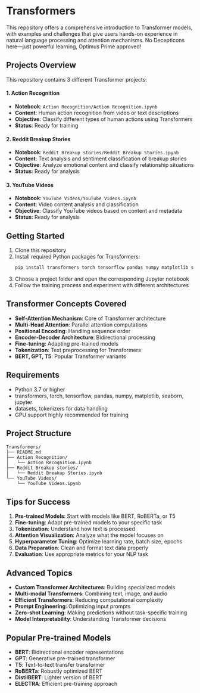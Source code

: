 # Transformers

This repository offers a comprehensive introduction to Transformer models, with examples and challenges that give users hands-on experience in natural language processing and attention mechanisms. No Decepticons here—just powerful learning, Optimus Prime approved!

## Projects Overview

This repository contains 3 different Transformer projects:

#### 1. Action Recognition
- **Notebook**: `Action Recognition/Action Recognition.ipynb`
- **Content**: Human action recognition from video or text descriptions
- **Objective**: Classify different types of human actions using Transformers
- **Status**: Ready for training

#### 2. Reddit Breakup Stories
- **Notebook**: `Reddit Breakup stories/Reddit Breakup Stories.ipynb`
- **Content**: Text analysis and sentiment classification of breakup stories
- **Objective**: Analyze emotional content and classify relationship situations
- **Status**: Ready for analysis

#### 3. YouTube Videos
- **Notebook**: `YouTube Videos/YouTube Videos.ipynb`
- **Content**: Video content analysis and classification
- **Objective**: Classify YouTube videos based on content and metadata
- **Status**: Ready for analysis

## Getting Started

1. Clone this repository
2. Install required Python packages for Transformers:
   ```bash
   pip install transformers torch tensorflow pandas numpy matplotlib seaborn jupyter datasets tokenizers
   ```
3. Choose a project folder and open the corresponding Jupyter notebook
4. Follow the training process and experiment with different architectures

## Transformer Concepts Covered

- **Self-Attention Mechanism**: Core of Transformer architecture
- **Multi-Head Attention**: Parallel attention computations
- **Positional Encoding**: Handling sequence order
- **Encoder-Decoder Architecture**: Bidirectional processing
- **Fine-tuning**: Adapting pre-trained models
- **Tokenization**: Text preprocessing for Transformers
- **BERT, GPT, T5**: Popular Transformer variants

## Requirements

- Python 3.7 or higher
- transformers, torch, tensorflow, pandas, numpy, matplotlib, seaborn, jupyter
- datasets, tokenizers for data handling
- GPU support highly recommended for training

## Project Structure

```
Transformers/
├── README.md
├── Action Recognition/
│   └── Action Recognition.ipynb
├── Reddit Breakup stories/
│   └── Reddit Breakup Stories.ipynb
└── YouTube Videos/
    └── YouTube Videos.ipynb
```

## Tips for Success

1. **Pre-trained Models**: Start with models like BERT, RoBERTa, or T5
2. **Fine-tuning**: Adapt pre-trained models to your specific task
3. **Tokenization**: Understand how text is processed
4. **Attention Visualization**: Analyze what the model focuses on
5. **Hyperparameter Tuning**: Optimize learning rate, batch size, epochs
6. **Data Preparation**: Clean and format text data properly
7. **Evaluation**: Use appropriate metrics for your NLP task

## Advanced Topics

- **Custom Transformer Architectures**: Building specialized models
- **Multi-modal Transformers**: Combining text, image, and audio
- **Efficient Transformers**: Reducing computational complexity
- **Prompt Engineering**: Optimizing input prompts
- **Zero-shot Learning**: Making predictions without task-specific training
- **Model Interpretability**: Understanding Transformer decisions

## Popular Pre-trained Models

- **BERT**: Bidirectional encoder representations
- **GPT**: Generative pre-trained transformer
- **T5**: Text-to-text transfer transformer
- **RoBERTa**: Robustly optimized BERT
- **DistilBERT**: Lighter version of BERT
- **ELECTRA**: Efficient pre-training approach
